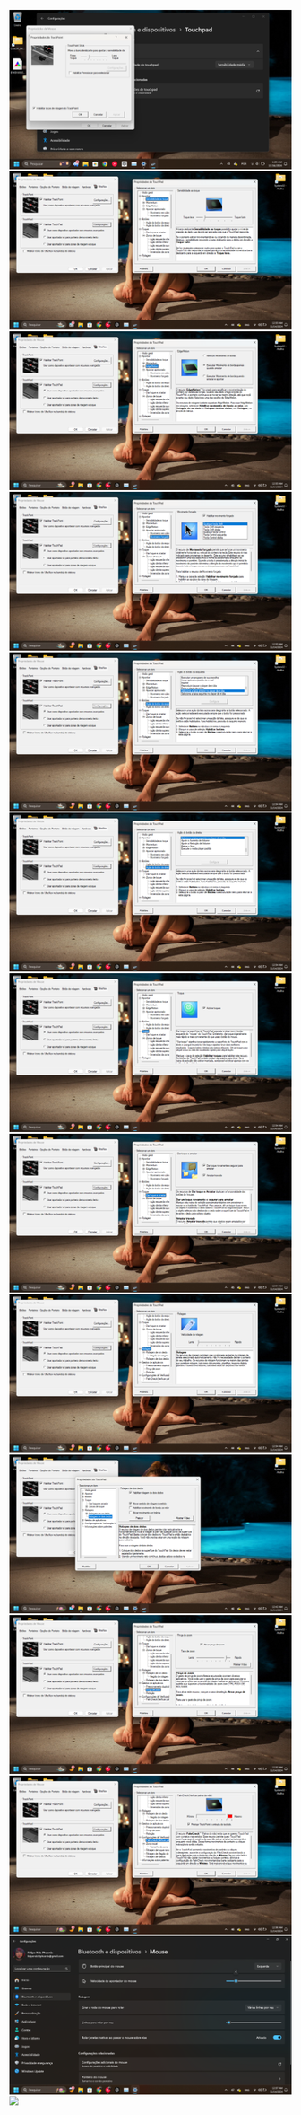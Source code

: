 ![](https://github.com/felipendc/thinkpad_t430_synaptics_configs/blob/main/DEMO_PICS/Captura%20de%20Tela%20(31).png)
![](https://github.com/felipendc/thinkpad_t430_synaptics_configs/blob/main/DEMO_PICS/Captura%20de%20Tela%20(6).png)
![](https://github.com/felipendc/thinkpad_t430_synaptics_configs/blob/main/DEMO_PICS/Captura%20de%20Tela%20(7).png)
![](https://github.com/felipendc/thinkpad_t430_synaptics_configs/blob/main/DEMO_PICS/Captura%20de%20Tela%20(8).png)
![](https://github.com/felipendc/thinkpad_t430_synaptics_configs/blob/main/DEMO_PICS/Captura%20de%20Tela%20(10).png)
![](https://github.com/felipendc/thinkpad_t430_synaptics_configs/blob/main/DEMO_PICS/Captura%20de%20Tela%20(11).png)
![](https://github.com/felipendc/thinkpad_t430_synaptics_configs/blob/main/DEMO_PICS/Captura%20de%20Tela%20(12).png)
![](https://github.com/felipendc/thinkpad_t430_synaptics_configs/blob/main/DEMO_PICS/Captura%20de%20Tela%20(13).png)
![](https://github.com/felipendc/thinkpad_t430_synaptics_configs/blob/main/DEMO_PICS/Captura%20de%20Tela%20(14).png)
![](https://github.com/felipendc/thinkpad_t430_synaptics_configs/blob/main/DEMO_PICS/Captura%20de%20Tela%20(15).png)
![](https://github.com/felipendc/thinkpad_t430_synaptics_configs/blob/main/DEMO_PICS/Captura%20de%20Tela%20(16).png)
![](https://github.com/felipendc/thinkpad_t430_synaptics_configs/blob/main/DEMO_PICS/Captura%20de%20Tela%20(17).png)
![](https://github.com/felipendc/thinkpad_t430_synaptics_configs/blob/main/DEMO_PICS/Captura%20de%20Tela%20(18).png)
![](https://github.com/felipendc/thinkpad_t430_synaptics_configs/blob/main/DEMO_PICS/Captura%20de%20Tela%20(19).png)
